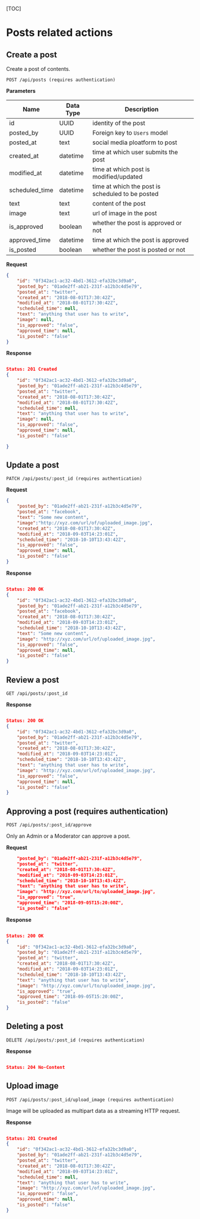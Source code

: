 [TOC]

# Posts related actions

## Create a post

Create a post of contents.

```
POST /api/posts (requires authentication)
```

**Parameters**

Name          | Data Type   | Description
--------------|-------------|------------------------------------------
id            | UUID        | identity of the post
posted_by     | UUID        | Foreign key to `Users` model
posted_at     | text        | social media ploatform to post
created_at    | datetime    | time at which user submits the post
modified_at   | datetime    | time at which post is modified/updated
scheduled_time| datetime    | time at which the post is scheduled to be posted
text          | text        | content of the post
image         | text        | url of image in the post
is_approved   | boolean     | whether the post is approved or not
approved_time | datetime    | time at which the post is approved
is_posted     | boolean     | whether the post is posted or not

**Request**
```json
{
    "id": "0f342ac1-ac32-4bd1-3612-efa32bc3d9a0",
    "posted_by": "01ade2ff-ab21-231f-a12b3c4d5e79",
    "posted_at": "twitter",
    "created_at": "2018-08-01T17:30:42Z",
    "modified_at": "2018-08-01T17:30:42Z",
    "scheduled_time": null,
    "text": "anything that user has to write",
    "image": null,
    "is_approved": "false",
    "approved_time": null,
    "is_posted": "false"
}
```

**Response**
```json

Status: 201 Created
{
    "id": "0f342ac1-ac32-4bd1-3612-efa32bc3d9a0",
    "posted_by": "01ade2ff-ab21-231f-a12b3c4d5e79",
    "posted_at": "twitter",
    "created_at": "2018-08-01T17:30:42Z",
    "modified_at": "2018-08-01T17:30:42Z",
    "scheduled_time": null,
    "text": "anything that user has to write",
    "image": null,
    "is_approved": "false",
    "approved_time": null,
    "is_posted": "false"

}
```

## Update a post

```
PATCH /api/posts/:post_id (requires authentication)
```

**Request**
```json
{
    "posted_by": "01ade2ff-ab21-231f-a12b3c4d5e79",
    "posted_at": "facebook",
    "text": "Some new content",
    "image":"http://xyz.com/url/of/uploaded_image.jpg",
    "created_at": "2018-08-01T17:30:42Z",
    "modified_at": "2018-09-03T14:23:01Z",
    "scheduled_time": "2018-10-10T13:43:42Z",
    "is_approved": "false",
    "approved_time": null,
    "is_posted": "false"
}
```

**Response**
```json

Status: 200 OK
{
    "id": "0f342ac1-ac32-4bd1-3612-efa32bc3d9a0",
    "posted_by": "01ade2ff-ab21-231f-a12b3c4d5e79",
    "posted_at": "facebook",
    "created_at": "2018-08-01T17:30:42Z",
    "modified_at": "2018-09-03T14:23:01Z",
    "scheduled_time": "2018-10-10T13:43:42Z",
    "text": "Some new content",
    "image": "http://xyz.com/url/of/uploaded_image.jpg",
    "is_approved": "false",
    "approved_time": null,
    "is_posted": "false"
}
```

## Review a post

```
GET /api/posts/:post_id
```

**Response**
```json

Status: 200 OK
{
    "id": "0f342ac1-ac32-4bd1-3612-efa32bc3d9a0",
    "posted_by": "01ade2ff-ab21-231f-a12b3c4d5e79",
    "posted_at": "twitter",
    "created_at": "2018-08-01T17:30:42Z",
    "modified_at": "2018-09-03T14:23:01Z",
    "scheduled_time": "2018-10-10T13:43:42Z",
    "text": "anything that user has to write",
    "image": "http://xyz.com/url/of/uploaded_image.jpg",
    "is_approved": "false",
    "approved_time": null,
    "is_posted": "false"
}
```

## Approving a post (requires authentication)

```
POST /api/posts/:post_id/approve
```

Only an Admin or a Moderator can approve a post.

**Request**
```json
    "posted_by": "01ade2ff-ab21-231f-a12b3c4d5e79",
    "posted_at": "twitter",
    "created_at": "2018-08-01T17:30:42Z",
    "modified_at": "2018-09-03T14:23:01Z",
    "scheduled_time": "2018-10-10T13:43:42Z",
    "text": "anything that user has to write",
    "image": "http://xyz.com/url/to/uploaded_image.jpg",
    "is_approved": "true",
    "approved_time": "2018-09-05T15:20:00Z",
    "is_posted": "false"
```

**Response**
```json

Status: 200 OK
{
    "id": "0f342ac1-ac32-4bd1-3612-efa32bc3d9a0",
    "posted_by": "01ade2ff-ab21-231f-a12b3c4d5e79",
    "posted_at": "twitter",
    "created_at": "2018-08-01T17:30:42Z",
    "modified_at": "2018-09-03T14:23:01Z",
    "scheduled_time": "2018-10-10T13:43:42Z",
    "text": "anything that user has to write",
    "image": "http://xyz.com/url/to/uploaded_image.jpg",
    "is_approved": "true",
    "approved_time": "2018-09-05T15:20:00Z",
    "is_posted": "false"
}
```

## Deleting a post

```
DELETE /api/posts/:post_id (requires authentication)
```

**Response**
```json

Status: 204 No-Content
```

## Upload image

```
POST /api/posts/:post_id/upload_image (requires authentication)
```

Image will be uploaded as multipart data as a streaming HTTP request.

**Response**
```json

Status: 201 Created
{
    "id": "0f342ac1-ac32-4bd1-3612-efa32bc3d9a0",
    "posted_by": "01ade2ff-ab21-231f-a12b3c4d5e79",
    "posted_at": "twitter",
    "created_at": "2018-08-01T17:30:42Z",
    "modified_at": "2018-09-03T14:23:01Z",
    "scheduled_time": null,
    "text": "anything that user has to write",
    "image": "http://xyz.com/url/of/uploaded_image.jpg",
    "is_approved": "false",
    "approved_time": null,
    "is_posted": "false"
}
```
